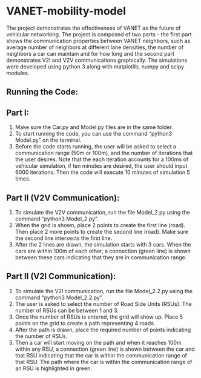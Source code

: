 # VANET-mobility-model

The project demonstrates the effectiveness of VANET as the future of vehicular networking. 
The project is composed of two parts - the first part shows the communication properties between VANET neighbors, 
such as average number of neighbors at different lane densities, the number of neighbors a car can maintain and for how long and 
the second part demonstrates V2I and V2V communications graphically. The simulations were developed using python 3 along with matplotlib, numpy and scipy modules.


## Running the Code:

## Part I:
1. Make sure the Car.py and Model.py files are in the same folder.
2. To start running the code, you can use the command “python3 Model.py” on the terminal.
3. Before the code starts running, the user will be asked to select a communication range (50m or 100m), and the number
of iterations that the user desires. Note that the each iteration accounts for a 100ms of vehicular simulation, if ten minutes are desired, the user should input 6000 iterations. Then the code will execute 10 minutes of simulation 5 times.

## Part II (V2V Communication):
1. To simulate the V2V communication, run the file Model_2.py using the command “python3 Model_2.py”.
2. When the grid is shown, place 2 points to create the first line (road). Then place 2 more points to create the second line (road). Make sure the second line intersects the first line.
3. After the 2 lines are drawn, the simulation starts with 3 cars. When the cars are within 100m of each other, a connection (green line) is shown between these cars indicating that they are in communication range.

## Part II (V2I Communication):
1. To simulate the V2I communication, run the file Model_2.2.py using the command “python3 Model_2.2.py”.
2. The user is asked to select the number of Road Side Units (RSUs). The number of RSUs can be between 1 and 3.
3. Once the number of RSUs is entered, the grid will show up. Place 5 points on the grid to create a path representing 4 roads.
4. After the path is drawn, place the required number of points indicating the number of RSUs.
5. Then a car will start moving on the path and when it reaches 100m within any RSU, a connection (green line) is shown between the car and that RSU indicating that the car is within the communication range of
that RSU. The path where the car is within the communication range of an RSU is highlighted in green.

